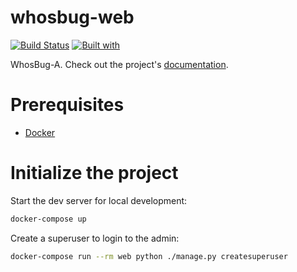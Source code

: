 # whosbug-web

[![Build Status](https://travis-ci.org/f1ed/whosbug-web.svg?branch=master)](https://travis-ci.org/f1ed/whosbug-web)
[![Built with](https://img.shields.io/badge/Built_with-Cookiecutter_Django_Rest-F7B633.svg)](https://github.com/agconti/cookiecutter-django-rest)

WhosBug-A. Check out the project's [documentation](http://f1ed.github.io/whosbug-web/).

# Prerequisites

- [Docker](https://docs.docker.com/docker-for-mac/install/)

# Initialize the project

Start the dev server for local development:

```bash
docker-compose up
```

Create a superuser to login to the admin:

```bash
docker-compose run --rm web python ./manage.py createsuperuser
```
